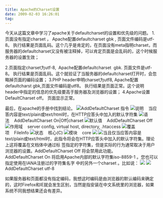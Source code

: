 ```yaml
---
title: Apache的Charset设置
date: 2009-02-03 16:26:01
tag: 
---
```


今天从这篇文章中学习了apache关于defaultcharset的设置和优先级的问题。
1.页面没有指定charset ， Apache配置defaultcharset gbk , 页面文件编码是utf-8。
执行结果是页面乱码。这个几乎是肯定的，在页面没有meta指明charset，而服务器的defaultcharset又没有被注释掉，可以肯定页面是会乱码的，这个时候服务器的设置生效；

2.页面指定charset为utf-8,  Apache配置defaultcharset  gbk. 页面文件是utf-8。
执行结果是页面乱码。这个就验证了当服务器的defaultcharset打开时，会忽略掉页面的编码设置；
3.PHP header申明charset为utf8,  Apache配置defaultcharst gbk,页面文件编码是utf8。
执行结果是页面正常。这个说明header中指定的信息的优先级要高于服务器及浏览器的设置；
4.Apache设置DefaultCharset off。
页面显示正常。


最后，在apache的手册中找到结论。
![](./2009-02-03-1383291/None.gif)AddDefaultCharset 指令
![](./2009-02-03-1383291/None.gif)说明    当应答内容是text/plain或text/html时，在HTTP应答头中加入的默认字符集
![](./2009-02-03-1383291/None.gif)语法    AddDefaultCharset On|Off|charset
![](./2009-02-03-1383291/None.gif)默认值    AddDefaultCharset Off
![](./2009-02-03-1383291/None.gif)作用域    server config, virtual host, directory, .htaccess
![](./2009-02-03-1383291/None.gif)覆盖项    FileInfo
![](./2009-02-03-1383291/None.gif)状态    核心(C)
![](./2009-02-03-1383291/None.gif)模块    core
![](./2009-02-03-1383291/None.gif)
![](./2009-02-03-1383291/None.gif)当且仅当应答内容是text/plain或text/html时，此指令将会在HTTP应答头中加入的默认字符集。理论上这将覆盖在文档体中通过<meta>标 签指定的字符集，但是实际的行为通常取决于用户浏览器的设置。AddDefaultCharset Off 将会禁用此功能。 AddDefaultCharset On 将启用Apache内部的默认字符集iso-8859-1 。您也可以指定使用在IANA注册过的字符集名字 中的另外一个charset 。比如说：
![](./2009-02-03-1383291/None.gif)
![](./2009-02-03-1383291/None.gif)AddDefaultCharset utf-8





如果服务器和页面都没有指定编码，我想这时编码是由浏览器的默认编码来确定的，这时Firefox和IE就会发生区别，当然是指安装在中文系统里的浏览器，如果系统不同我想结果还会有差异。













